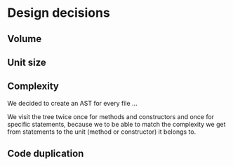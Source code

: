 # Design decisions

## Volume

## Unit size

## Complexity
We decided to create an AST for every file ...

We visit the tree twice once for methods and constructors and once for specific statements, because we to be able to match the complexity we get from statements to the unit (method or constructor) it belongs to.

## Code duplication